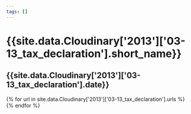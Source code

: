 ```yaml
---
tags: []
---
```

<div itemscope itemtype="http://schema.org/Photograph">
  <h1>{{site.data.Cloudinary['2013']['03-13_tax_declaration'].short_name}}</h1>
  <h2 class="event-date">{{site.data.Cloudinary['2013']['03-13_tax_declaration'].date}}</h2>
  {% for url in site.data.Cloudinary['2013']['03-13_tax_declaration'].urls %}
    <a itemprop="image" class="swipebox" title="" href="{{ site.cloudinary.baseurl }}/{{ url }}">
      <img alt="" itemprop="thumbnailUrl" src="{{ site.cloudinary.baseurl }}/h_150/{{ url }}" />
      <meta itemprop="isFamilyFriendly" content="true" />
    </a>
  {% endfor %}
</div>

